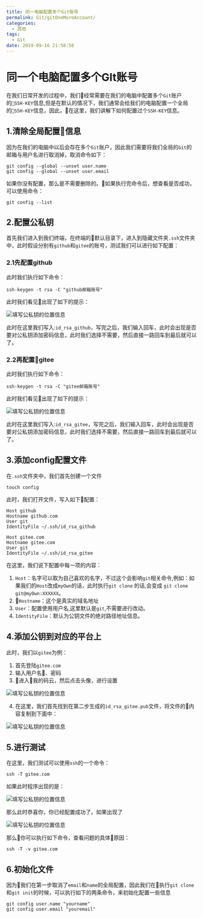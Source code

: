 ```yaml
---
title: 同一电脑配置多个Git账号
permalink: Git/gitOneMoreAccount/
categories:
  - 其他
tags:
  - Git
date: 2019-09-16 21:58:58
---
```

# 同一个电脑配置多个GIt账号

在我们日常开发的过程中，我们经常需要在我们的电脑中配置多个`Git`账户的`SSH-KEY`信息,但是在默认的情况下，我们通常会给我们的电脑配置一个全局的`SSH-KEY`信息，因此，在这里，我们讲解下如何配置过个`SSH-KEY`信息。

## 1.清除全局配置信息

因为在我们的电脑中以后会存在多个`Git`账户，因此我们需要将我们全局的`Git`的邮箱与用户名进行取消掉，取消命令如下：

```shell
git config --global --unset user.name
git config --global --unset user.email
```

如果你没有配置，那么是不需要删除的。如果执行完命令后，想查看是否成功，可以使用命令：

```shell
git config --list
```

## 2.配置公私钥

首先我们进入到我们终端，在终端的默认目录下，进入到隐藏文件夹`.ssh`文件夹中，此时假设分别有`github`和`gitee`的账号，测试我们可以进行如下配置：

### 2.1先配置github

此时我们执行如下命令：

```shell
ssh-keygen -t rsa -C "github邮箱账号"
```

此时我们看见出现了如下的提示：

![填写公私钥的位置信息](https://shengouqiang.cn/img/gitOneMoreAccount/saveTheGitHubKey.jpg)

此时在这里我们写入:`id_rsa_github`，写完之后，我们输入回车，此时会出现是否要对公私钥添加密码信息，此时我们选择不需要，然后直接一路回车到最后就可以了。

### 2.2再配置gitee

此时我们执行如下命令：
```shell
ssh-keygen -t rsa -C "gitee邮箱账号"
```
此时我们看见出现了如下的提示：

![填写公私钥的位置信息](https://shengouqiang.cn/img/gitOneMoreAccount/saveTheGiteeKey.jpg)

此时在这里我们写入:`id_rsa_gitee`，写完之后，我们输入回车，此时会出现是否要对公私钥添加密码信息，此时我们选择不需要，然后直接一路回车到最后就可以了。

## 3.添加config配置文件

在`.ssh`文件夹中，我们首先创建一个文件

```shell
touch config
```

此时，我们打开文件，写入如下配置：

```
Host github
Hostname github.com
User git
IdentityFile ~/.ssh/id_rsa_github

Host gitee.com
Hostname gitee.com
User git
IdentityFile ~/.ssh/id_rsa_gitee
```

在这里，我们说下配置中每一项的内容：

1. `Host`：名字可以取为自己喜欢的名字，不过这个会影响`git`相关命令,例如：如果我们的`Host`改成`myOwn`的话，此时执行`git clone` 的话,会变成 `git clone git@myOwn:XXXXXX`。
2. `Hostname`：这个是真实的域名地址
3. `User`：配置使用用户名,这里默认是`git`,不需要进行改动。
4. `IdentityFile`：默认为公钥文件的绝对路径地址信息。


## 4.添加公钥到对应的平台上

此时，我们以`gitee`为例：

1. 首先登陆`gitee.com`
2. 输入用户名、密码
3. 进入我的码云，然后点击头像，进行设置

![填写公私钥的位置信息](https://shengouqiang.cn/img/gitOneMoreAccount/findTheSettings.jpg)

4. 在这里，我们首先找到在第二步生成的`id_rsa_gitee.pub`文件，将文件的内容复制到下面中：

![填写公私钥的位置信息](https://shengouqiang.cn/img/gitOneMoreAccount/addTheSshKey.jpg)

## 5.进行测试
在这里，我们测试可以使用`ssh`的一个命令：

```shell
ssh -T gitee.com
```

如果此时程序出现的是：

![填写公私钥的位置信息](https://shengouqiang.cn/img/gitOneMoreAccount/showSuccessResult.jpg)

那么此时恭喜你，你已经配置成功了。如果出现了

![填写公私钥的位置信息](https://shengouqiang.cn/img/gitOneMoreAccount/showErrorResult.jpg)

那么你可以执行如下命令，查看问题的具体原因：

```
ssh -T -v gitee.com
```

## 6.初始化文件
因为我们在第一步取消了`email`和`name`的全局配置，因此我们在执行`git clone`和`git init`的时候，可以执行如下的两条命令，来初始化配置一些信息

```shell
git config user.name "yourname"
git config user.email "youremail"
```
